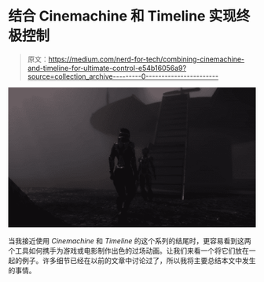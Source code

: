 # 结合 Cinemachine 和 Timeline 实现终极控制

> 原文：<https://medium.com/nerd-for-tech/combining-cinemachine-and-timeline-for-ultimate-control-e54b16056a9?source=collection_archive---------0----------------------->

![](img/cf6f4ef99c88a4adb8bf8a7fe439840b.png)

当我接近使用 *Cinemachine* 和 *Timeline* 的这个系列的结尾时，更容易看到这两个工具如何携手为游戏或电影制作出色的过场动画。让我们来看一个将它们放在一起的例子。许多细节已经在以前的文章中讨论过了，所以我将主要总结本文中发生的事情。